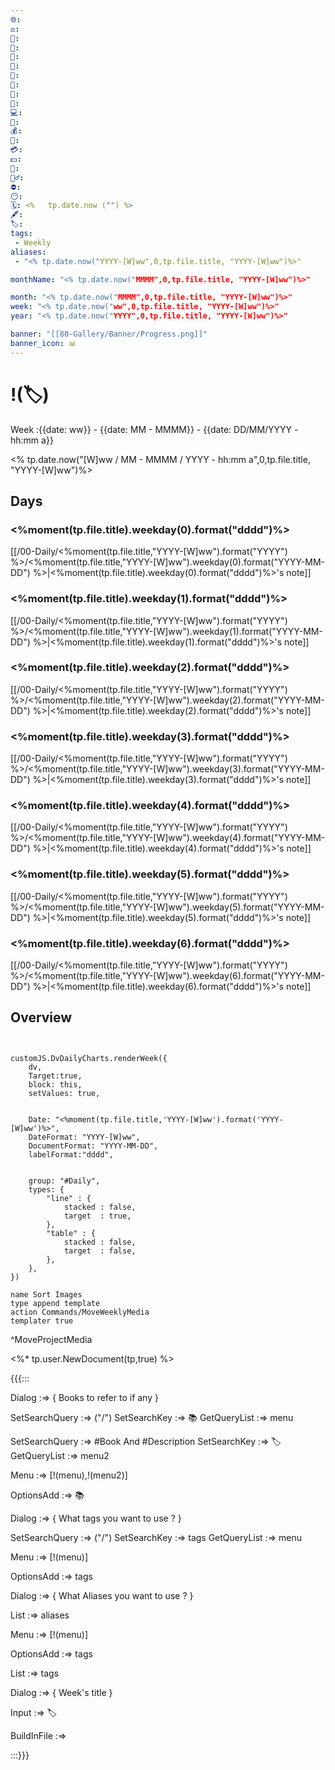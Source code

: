 ```yaml
---
🌐: 
⚖️: 
📕: 
📖: 
🕌: 
🥞: 
🍩: 
🍱: 
🍴: 
💼: 
💻: 
🏦: 
💰: 
💸: 
💳: 
💵: 
🍵: 
🏋️‍♂️: 
⛔: 
😶: 
🗓️: <%   tp.date.now ("") %>
🖋️: 
🏷️: 
tags:
 - Weekly
aliases:
 - "<% tp.date.now("YYYY-[W]ww",0,tp.file.title, "YYYY-[W]ww")%>"

monthName: "<% tp.date.now("MMMM",0,tp.file.title, "YYYY-[W]ww")%>"

month: "<% tp.date.now("MMMM",0,tp.file.title, "YYYY-[W]ww")%>"
week: "<% tp.date.now("ww",0,tp.file.title, "YYYY-[W]ww")%>"
year: "<% tp.date.now("YYYY",0,tp.file.title, "YYYY-[W]ww")%>"

banner: "[[80-Gallery/Banner/Progress.png]]"
banner_icon: 📊
---
```

# !(🏷️)
Week :{{date: ww}} - {{date: MM - MMMM}} - {{date: DD/MM/YYYY - hh:mm a}}

<% tp.date.now("[W]ww / MM - MMMM / YYYY  - hh:mm a",0,tp.file.title, "YYYY-[W]ww")%>



## Days
###  <%moment(tp.file.title).weekday(0).format("dddd")%>
[[/00-Daily/<%moment(tp.file.title,"YYYY-[W]ww").format("YYYY") %>/<%moment(tp.file.title,"YYYY-[W]ww").weekday(0).format("YYYY-MM-DD") %>|<%moment(tp.file.title).weekday(0).format("dddd")%>'s note]]

###  <%moment(tp.file.title).weekday(1).format("dddd")%>
[[/00-Daily/<%moment(tp.file.title,"YYYY-[W]ww").format("YYYY") %>/<%moment(tp.file.title,"YYYY-[W]ww").weekday(1).format("YYYY-MM-DD") %>|<%moment(tp.file.title).weekday(1).format("dddd")%>'s note]]


###  <%moment(tp.file.title).weekday(2).format("dddd")%>
[[/00-Daily/<%moment(tp.file.title,"YYYY-[W]ww").format("YYYY") %>/<%moment(tp.file.title,"YYYY-[W]ww").weekday(2).format("YYYY-MM-DD") %>|<%moment(tp.file.title).weekday(2).format("dddd")%>'s note]]


###  <%moment(tp.file.title).weekday(3).format("dddd")%>
[[/00-Daily/<%moment(tp.file.title,"YYYY-[W]ww").format("YYYY") %>/<%moment(tp.file.title,"YYYY-[W]ww").weekday(3).format("YYYY-MM-DD") %>|<%moment(tp.file.title).weekday(3).format("dddd")%>'s note]]


###  <%moment(tp.file.title).weekday(4).format("dddd")%>
[[/00-Daily/<%moment(tp.file.title,"YYYY-[W]ww").format("YYYY") %>/<%moment(tp.file.title,"YYYY-[W]ww").weekday(4).format("YYYY-MM-DD") %>|<%moment(tp.file.title).weekday(4).format("dddd")%>'s note]]


###  <%moment(tp.file.title).weekday(5).format("dddd")%>
[[/00-Daily/<%moment(tp.file.title,"YYYY-[W]ww").format("YYYY") %>/<%moment(tp.file.title,"YYYY-[W]ww").weekday(5).format("YYYY-MM-DD") %>|<%moment(tp.file.title).weekday(5).format("dddd")%>'s note]]

###  <%moment(tp.file.title).weekday(6).format("dddd")%>
[[/00-Daily/<%moment(tp.file.title,"YYYY-[W]ww").format("YYYY") %>/<%moment(tp.file.title,"YYYY-[W]ww").weekday(6).format("YYYY-MM-DD") %>|<%moment(tp.file.title).weekday(6).format("dddd")%>'s note]]




## Overview


```dataviewjs


customJS.DvDailyCharts.renderWeek({	
	dv,
	Target:true,
	block: this,
	setValues: true,
	

	Date: "<%moment(tp.file.title,'YYYY-[W]ww').format('YYYY-[W]ww')%>",
	DateFormat: "YYYY-[W]ww",
	DocumentFormat: "YYYY-MM-DD",
	labelFormat:"dddd",


	group: "#Daily",
	types: {
		"line" : {
			stacked : false,
			target	: true,
		},
		"table" : {
			stacked : false,
			target	: false,
		},
	},
})

```


```button
name Sort Images
type append template
action Commands/MoveWeeklyMedia
templater true
```
^MoveProjectMedia

<%* tp.user.NewDocument(tp,true) %>

{{{:::


Dialog :=> {
Books to refer to if any
}

SetSearchQuery :=> ("/")
SetSearchKey :=> 📚
GetQueryList :=> menu

SetSearchQuery :=> #Book And #Description
SetSearchKey :=> 🏷️
GetQueryList :=> menu2

Menu :=> [!(menu),!(menu2)]

OptionsAdd :=> 📚

Dialog :=> {
What tags you want to use ?
}


SetSearchQuery :=> ("/")
SetSearchKey :=> tags
GetQueryList :=> menu

Menu :=> [!(menu)]

OptionsAdd :=> tags

Dialog :=> {
What Aliases you want to use ?
}

List :=> aliases


Menu :=> [!(menu)]

OptionsAdd :=> tags

List :=> tags

Dialog :=> {
Week's title
}

Input :=> 🏷️

BuildInFile :=>

:::}}}


